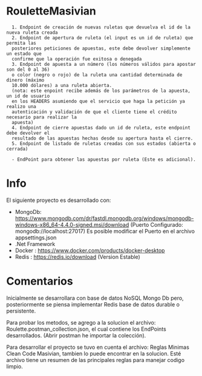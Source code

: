 # RouletteMasivian
      1. Endpoint de creación de nuevas ruletas que devuelva el id de la nueva ruleta creada
      2. Endpoint de apertura de ruleta (el input es un id de ruleta) que permita las
      posteriores peticiones de apuestas, este debe devolver simplemente un estado que
      confirme que la operación fue exitosa o denegada
      3. Endpoint de apuesta a un número (los números válidos para apostar son del 0 al 36)
      o color (negro o rojo) de la ruleta una cantidad determinada de dinero (máximo
      10.000 dólares) a una ruleta abierta.
      (nota: este enpoint recibe además de los parámetros de la apuesta, un id de usuario
      en los HEADERS asumiendo que el servicio que haga la petición ya realizo una
      autenticación y validación de que el cliente tiene el crédito necesario para realizar la
      apuesta)
      4. Endpoint de cierre apuestas dado un id de ruleta, este endpoint debe devolver el
      resultado de las apuestas hechas desde su apertura hasta el cierre.
      5. Endpoint de listado de ruletas creadas con sus estados (abierta o cerrada)
      
      - EndPoint para obtener las apuestas por ruleta (Este es adicional).

# Info

El siguiente proyecto es desarrollado con:
  - MongoDb: https://www.mongodb.com/dr/fastdl.mongodb.org/windows/mongodb-windows-x86_64-4.4.0-signed.msi/download (Puerto Configurado: mongodb://localhost:27017)
    Es posible modificar el Puerto en el archivo appsettings.json
  - .Net Framework 
  - Docker : https://www.docker.com/products/docker-desktop
  - Redis : https://redis.io/download (Version Estable)
  
# Comentarios
Inicialmente se desarrollara con base de datos NoSQL Mongo Db pero, posteriormente se piensa implementar Redis base de datos durable o persistente.

Para probar los metodos, se agrego a la solucion el archivo: Roulette.postman_collection.json, el cual contiene los EndPoints desarrollados. (Abrir postman he importar la colección).

Para desarrollar el proyecto se tuvo en cuenta el archivo: Reglas Minimas Clean Code Masivian, tambien lo puede encontrar en la solucion. Esté archivo tiene un resumen de las principales reglas para manejar codigo limpio.
